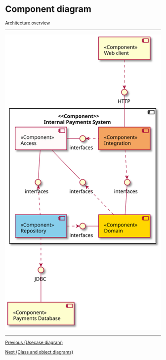 # Component diagram

[Architecture overview](index.html)

---

![](images/component.svg)

---

[Previous (Usecase diagram)](usecase.html)

[Next (Class and object diagrams)](class.html)
